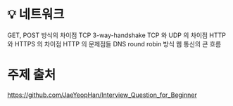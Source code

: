 # 💡 네트워크 
GET, POST 방식의 차이점
TCP 3-way-handshake
TCP 와 UDP 의 차이점
HTTP 와 HTTPS 의 차이점
HTTP 의 문제점들
DNS round robin 방식
웹 통신의 큰 흐름

# 주제 출처
https://github.com/JaeYeopHan/Interview_Question_for_Beginner
